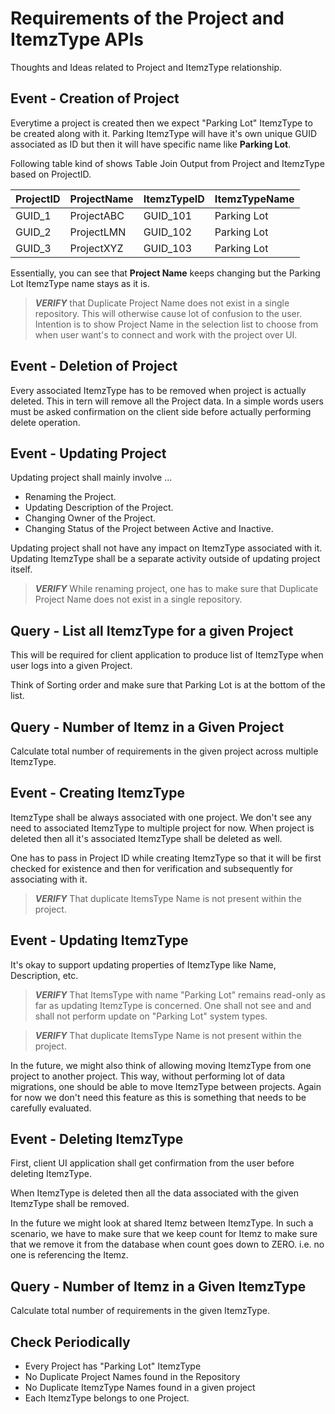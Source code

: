 
# Requirements of the Project and ItemzType APIs 
Thoughts and Ideas related to Project and ItemzType relationship.

## Event - Creation of Project
Everytime a project is created then we expect "Parking Lot" ItemzType to be created along with it. Parking ItemzType will have it's own unique GUID associated as ID but then it will have specific name like **Parking Lot**. 

Following table kind of shows Table Join Output from Project and ItemzType based on ProjectID.

|ProjectID   |ProjectName    |ItemzTypeID   |ItemzTypeName|
|----------------|-------------------------------|-----------------------------|----------------------|
|GUID_1|ProjectABC|GUID_101|Parking Lot| 
|GUID_2|ProjectLMN|GUID_102|Parking Lot|
|GUID_3|ProjectXYZ|GUID_103|Parking Lot|

Essentially, you can see that **Project Name** keeps changing but the Parking Lot ItemzType name stays as it is. 

> ***VERIFY*** that Duplicate Project Name does not exist in a single repository. This will otherwise cause lot of confusion to the user. Intention is to show Project Name in the selection list to choose from when user want's to connect and work with the project over UI.

## Event - Deletion of Project
Every associated ItemzType has to be removed when project is actually deleted. This in tern will remove all the Project data. In a simple words users must be asked confirmation on the client side before actually performing delete operation.

## Event - Updating Project
Updating project shall mainly involve ...

 - Renaming the Project.
 - Updating Description of the Project.
 - Changing Owner of the Project.
 - Changing Status of the Project between Active and Inactive.

Updating project shall not have any impact on ItemzType associated with it. Updating ItemzType shall be a separate activity outside of updating project itself.

 > ***VERIFY*** While renaming project, one has to make sure that Duplicate Project Name does not exist in a single repository.

## Query - List all ItemzType for a given Project
This will be required for client application to produce list of ItemzType when user logs into a given Project.

Think of Sorting order and make sure that Parking Lot is at the bottom of the list.

## Query - Number of Itemz in a Given Project
Calculate total number of requirements in the given project across multiple ItemzType. 

## Event - Creating ItemzType
ItemzType shall be always associated with one project. We don't see any need to associated ItemzType to multiple project for now. When project is deleted then all it's associated ItemzType shall be deleted as well.

One has to pass in Project ID while creating ItemzType so that it will be first checked for existence and then for verification and subsequently for associating with it.

> ***VERIFY*** That duplicate ItemsType Name is not present within the project.

## Event - Updating ItemzType
It's okay to support updating properties of ItemzType like Name, Description, etc.

> ***VERIFY*** That ItemsType with name "Parking Lot" remains read-only as far as updating ItemzType is concerned. One shall not see and and shall not perform update on "Parking Lot" system types. 

> ***VERIFY*** That duplicate ItemsType Name is not present within the project.

 In the future, we might also think of allowing moving ItemzType from one project to another project. This way, without performing lot of data migrations, one should be able to move ItemzType between projects. Again for now we don't need this feature as this is something that needs to be carefully evaluated. 

## Event - Deleting ItemzType
First, client UI application shall get confirmation from the user before deleting ItemzType.

When ItemzType is deleted then all the data associated with the given ItemzType shall be removed.

In the future we might look at shared Itemz between ItemzType. In such a scenario, we have to make sure that we keep count for Itemz to make sure that we remove it from the database when count goes down to ZERO. i.e. no one is referencing the Itemz.

## Query - Number of Itemz in a Given ItemzType
Calculate total number of requirements in the given ItemzType. 

## Check Periodically

 - Every Project has "Parking Lot" ItemzType
 - No Duplicate Project Names found in the Repository
 - No Duplicate ItemzType Names found in a given project
 - Each ItemzType belongs to one Project.
